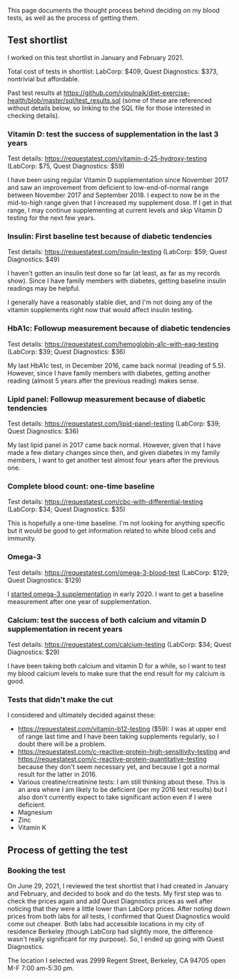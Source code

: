This page documents the thought process behind deciding on my blood
tests, as well as the process of getting them.

## Test shortlist

I worked on this test shortlist in January and February 2021.

Total cost of tests in shortlist: LabCorp: $409, Quest Diagnostics:
$373, nontrivial but affordable.

Past test results at https://github.com/vipulnaik/diet-exercise-health/blob/master/sql/test_results.sql (some of these are referenced without details below, so linking to the SQL file for those interested in checking details).

### Vitamin D: test the success of supplementation in the last 3 years

Test details: https://requestatest.com/vitamin-d-25-hydroxy-testing (LabCorp: $75, Quest Diagnostics: $59)

I have been using regular Vitamin D supplementation since November
2017 and saw an improvement from deficient to low-end-of-normal range
between November 2017 and September 2018. I expect to now be in the
mid-to-high range given that I increased my supplement dose. If I get
in that range, I may continue supplementing at current levels and skip
Vitamin D testing for the next few years.

### Insulin: First baseline test because of diabetic tendencies

Test details: https://requestatest.com/insulin-testing (LabCorp: $59; Quest Diagnostics: $49)

I haven't gotten an insulin test done so far (at least, as far as my
records show). Since I have family members with diabetes, getting
baseline insulin readings may be helpful.

I generally have a reasonably stable diet, and I'm not doing any of
the vitamin supplements right now that would affect insulin testing.

### HbA1c: Followup measurement because of diabetic tendencies

Test details: https://requestatest.com/hemoglobin-a1c-with-eag-testing (LabCorp: $39; Quest Diagnostics: $36)

My last HbA1c test, in December 2016, came back normal (reading of
5.5). However, since I have family members with diabetes, getting
another reading (almost 5 years after the previous reading) makes
sense.

### Lipid panel: Followup measurement because of diabetic tendencies

Test details: https://requestatest.com/lipid-panel-testing (LabCorp: $39; Quest Diagnostics: $36)

My last lipid panel in 2017 came back normal. However, given that I
have made a few dietary changes since then, and given diabetes in my
family members, I want to get another test almost four years after the
previous one.

### Complete blood count: one-time baseline

Test details: https://requestatest.com/cbc-with-differential-testing (LabCorp: $34; Quest Diagnostics: $35)

This is hopefully a one-time baseline. I'm not looking for anything
specific but it would be good to get information related to white
blood cells and immunity.

### Omega-3

Test details: https://requestatest.com/omega-3-blood-test (LabCorp: $129; Quest Diagnostics: $129)

I [started omega-3
supplementation](2019-12-30-decision-to-start-taking-omega-3-supplements.md)
in early 2020. I want to get a baseline measurement after one year of
supplementation.

### Calcium: test the success of both calcium and vitamin D supplementation in recent years

Test details: https://requestatest.com/calcium-testing (LabCorp: $34; Quest Diagnostics: $29)

I have been taking both calcium and vitamin D for a while, so I want
to test my blood calcium levels to make sure that the end result for
my calcium is good.

### Tests that didn't make the cut

I considered and ultimately decided against these:

* https://requestatest.com/vitamin-b12-testing ($59): I was at upper
  end of range last time and I have been taking supplements regularly,
  so I doubt there will be a problem.
* https://requestatest.com/c-reactive-protein-high-sensitivity-testing
  and https://requestatest.com/c-reactive-protein-quantitative-testing
  because they don't seem necessary yet, and because I got a normal
  result for the latter in 2016.
* Various creatine/creatinine tests: I am still thinking about
  these. This is an area where I am likely to be deficient (per my
  2016 test results) but I also don't currently expect to take
  significant action even if I were deficient.
* Magnesium
* Zinc
* Vitamin K

## Process of getting the test

### Booking the test

On June 29, 2021, I reviewed the test shortlist that I had created in
January and February, and decided to book and do the tests. My first
step was to check the prices again and add Quest Diagnostics prices as
well after noticing that they were a little lower than LabCorp
prices. After noting down prices from both labs for all tests, I
confirmed that Quest Diagnostics would come out cheaper. Both labs had
accessible locations in my city of residence Berkeley (though LabCorp
had slightly more, the difference wasn't really significant for my
purpose). So, I ended up going with Quest Diagnostics.

The location I selected was 2999 Regent Street, Berkeley, CA 94705
open M-F 7:00 am-5:30 pm.
